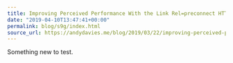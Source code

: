 ```yaml
---
title: Improving Perceived Performance With the Link Rel=preconnect HTTP Header
date: "2019-04-10T13:47:41+00:00"
permalink: blog/s9g/index.html
source_url: https://andydavies.me/blog/2019/03/22/improving-perceived-performance-with-a-link-rel-equals-preconnect-http-header/
---
```


Something new to test.
